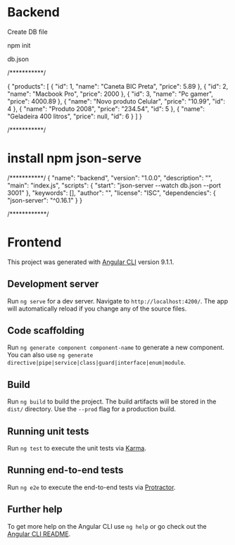 # Backend

Create DB file

npm init

db.json

/***********/

{
  "products": [
    {
      "id": 1,
      "name": "Caneta BIC Preta",
      "price": 5.89
    },
    {
      "id": 2,
      "name": "Macbook Pro",
      "price": 2000
    },
    {
      "id": 3,
      "name": "Pc gamer",
      "price": 4000.89
    },
    {
      "name": "Novo produto Celular",
      "price": "10.99",
      "id": 4
    },
    {
      "name": "Produto 2008",
      "price": "234.54",
      "id": 5
    },
    {
      "name": "Geladeira 400 litros",
      "price": null,
      "id": 6
    }
  ]
}

/***********/

# install npm json-serve

/***********/
{
  "name": "backend",
  "version": "1.0.0",
  "description": "",
  "main": "index.js",
  "scripts": {
    "start": "json-server --watch db.json --port 3001"
  },
  "keywords": [],
  "author": "",
  "license": "ISC",
  "dependencies": {
    "json-server": "^0.16.1"
  }
}

/************/

# Frontend

This project was generated with [Angular CLI](https://github.com/angular/angular-cli) version 9.1.1.

## Development server

Run `ng serve` for a dev server. Navigate to `http://localhost:4200/`. The app will automatically reload if you change any of the source files.

## Code scaffolding

Run `ng generate component component-name` to generate a new component. You can also use `ng generate directive|pipe|service|class|guard|interface|enum|module`.

## Build

Run `ng build` to build the project. The build artifacts will be stored in the `dist/` directory. Use the `--prod` flag for a production build.

## Running unit tests

Run `ng test` to execute the unit tests via [Karma](https://karma-runner.github.io).

## Running end-to-end tests

Run `ng e2e` to execute the end-to-end tests via [Protractor](http://www.protractortest.org/).

## Further help

To get more help on the Angular CLI use `ng help` or go check out the [Angular CLI README](https://github.com/angular/angular-cli/blob/master/README.md).
